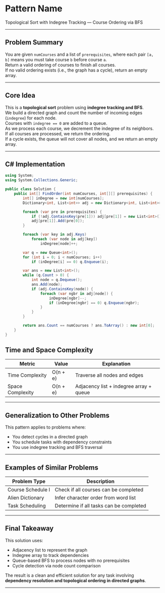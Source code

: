 # Pattern Name  
Topological Sort with Indegree Tracking — Course Ordering via BFS

---

## Problem Summary

You are given `numCourses` and a list of `prerequisites`, where each pair `[a, b]` means you must take course `b` before course `a`.  
Return a valid ordering of courses to finish all courses.  
If no valid ordering exists (i.e., the graph has a cycle), return an empty array.

---

## Core Idea

This is a **topological sort** problem using **indegree tracking and BFS**.  
We build a directed graph and count the number of incoming edges (`indegree`) for each node.  
Courses with `indegree == 0` are added to a queue.  
As we process each course, we decrement the indegree of its neighbors.  
If all courses are processed, we return the ordering.  
If a cycle exists, the queue will not cover all nodes, and we return an empty array.

---

## C# Implementation

```csharp
using System;
using System.Collections.Generic;

public class Solution {
    public int[] FindOrder(int numCourses, int[][] prerequisites) {
        int[] inDegree = new int[numCourses];
        Dictionary<int, List<int>> adj = new Dictionary<int, List<int>>();

        foreach (var pre in prerequisites) {
            if (!adj.ContainsKey(pre[1])) adj[pre[1]] = new List<int>();
            adj[pre[1]].Add(pre[0]);
        }

        foreach (var key in adj.Keys)
            foreach (var node in adj[key])
                inDegree[node]++;

        var q = new Queue<int>();
        for (int i = 0; i < numCourses; i++)
            if (inDegree[i] == 0) q.Enqueue(i);

        var ans = new List<int>();
        while (q.Count > 0) {
            int node = q.Dequeue();
            ans.Add(node);
            if (adj.ContainsKey(node)) {
                foreach (var ngbr in adj[node]) {
                    inDegree[ngbr]--;
                    if (inDegree[ngbr] == 0) q.Enqueue(ngbr);
                }
            }
        }

        return ans.Count == numCourses ? ans.ToArray() : new int[0];
    }
}
```


## Time and Space Complexity

| Metric           | Value       | Explanation                                  |
|------------------|-------------|----------------------------------------------|
| Time Complexity  | O(n + e)    | Traverse all nodes and edges                 |
| Space Complexity | O(n + e)    | Adjacency list + indegree array + queue      |

---

## Generalization to Other Problems

This pattern applies to problems where:

- You detect cycles in a directed graph  
- You schedule tasks with dependency constraints  
- You use indegree tracking and BFS traversal

---

## Examples of Similar Problems

| Problem Type         | Description                                         |
|----------------------|-----------------------------------------------------|
| Course Schedule I    | Check if all courses can be completed               |
| Alien Dictionary     | Infer character order from word list                |
| Task Scheduling      | Determine if all tasks can be completed             |

---

## Final Takeaway

This solution uses:

- Adjacency list to represent the graph  
- Indegree array to track dependencies  
- Queue-based BFS to process nodes with no prerequisites  
- Cycle detection via node count comparison

The result is a clean and efficient solution for any task involving  
**dependency resolution and topological ordering in directed graphs**.

---
